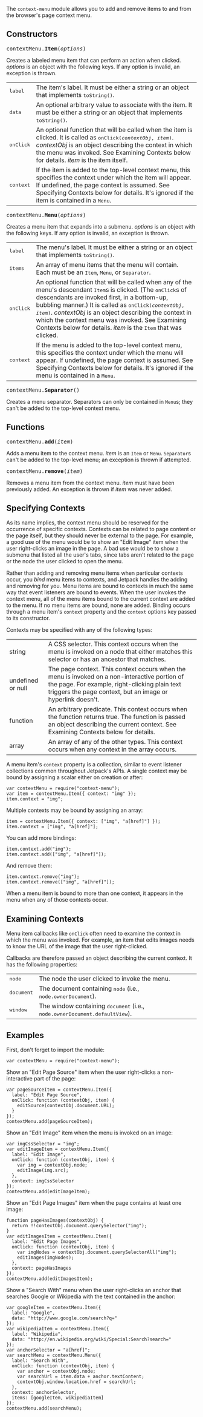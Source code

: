 The `context-menu` module allows you to add and remove items to and from the browser's page context menu.

## Constructors ##

<tt>contextMenu.**Item**(*options*)</tt>

Creates a labeled menu item that can perform an action when clicked.  *options*
is an object with the following keys.  If any option is invalid, an exception is
thrown.

<table>
  <tr>
    <td><tt>label</tt></td>
    <td>
      The item's label.  It must be either a string or an object that implements
      <tt>toString()</tt>.
    </td>
  </tr>
  <tr>
    <td><tt>data</tt></td>
    <td>
      An optional arbitrary value to associate with the item.  It must be either
      a string or an object that implements <tt>toString()</tt>.
    </td>
  </tr>
  <tr>
    <td><tt>onClick</tt></td>
    <td>
      An optional function that will be called when the item is clicked.  It is
      called as <tt>onClick(<em>contextObj</em>, <em>item</em>)</tt>.
      <em>contextObj</em> is an object describing the context in which the menu
      was invoked.  See Examining Contexts below for details.  <em>item</em>
      is the item itself.
    </td>
  </tr>
  <tr>
    <td><tt>context</tt></td>
    <td>
      If the item is added to the top-level context menu, this specifies the
      context under which the item will appear.  If undefined, the page context
      is assumed.  See Specifying Contexts below for details.  It's ignored if
      the item is contained in a <tt>Menu</tt>.
    </td>
  </tr>
</table>

<tt>contextMenu.**Menu**(*options*)</tt>

Creates a menu item that expands into a submenu.  *options* is an object with
the following keys.  If any option is invalid, an exception is thrown.

<table>
  <tr>
    <td><tt>label</tt></td>
    <td>
      The menu's label.  It must be either a string or an object that implements
      <tt>toString()</tt>.
    </td>
  </tr>
  <tr>
    <td><tt>items</tt></td>
    <td>
      An array of menu items that the menu will contain.  Each must be an
      <tt>Item</tt>, <tt>Menu</tt>, or <tt>Separator</tt>.
    </td>
  </tr>
  <tr>
    <td><tt>onClick</tt></td>
    <td>
      An optional function that will be called when any of the menu's descendant
      <tt>Item</tt>s is clicked.  (The <tt>onClick</tt>s of descendants are
      invoked first, in a bottom-up, bubbling manner.)  It is called as
      <tt>onClick(<em>contextObj</em>, <em>item</em>)</tt>.  <em>contextObj</em>
      is an object describing the context in which the context menu was invoked.
      See Examining Contexts below for details.  <em>item</em> is the
      <tt>Item</tt> that was clicked.
    </td>
  </tr>
  <tr>
    <td><tt>context</tt></td>
    <td>
      If the menu is added to the top-level context menu, this specifies the
      context under which the menu will appear.  If undefined, the page context
      is assumed.  See Specifying Contexts below for details.  It's ignored if
      the menu is contained in a <tt>Menu</tt>.
    </td>
  </tr>
</table>

<tt>contextMenu.**Separator**()</tt>

Creates a menu separator.  Separators can only be contained in `Menu`s; they
can't be added to the top-level context menu.


## Functions ##

<tt>contextMenu.**add**(*item*)</tt>

Adds a menu item to the context menu.  *item* is an `Item` or `Menu`.
`Separator`s can't be added to the top-level menu; an exception is thrown if
attempted.

<tt>contextMenu.**remove**(*item*)</tt>

Removes a menu item from the context menu.  *item* must have been previously
added.  An exception is thrown if *item* was never added.


## Specifying Contexts ##

As its name implies, the context menu should be reserved for the occurrence of
specific contexts.  Contexts can be related to page content or the page itself,
but they should never be external to the page.  For example, a good use of the
menu would be to show an "Edit Image" item when the user right-clicks an image
in the page.  A bad use would be to show a submenu that listed all the user's
tabs, since tabs aren't related to the page or the node the user clicked to open
the menu.

Rather than adding and removing menu items when particular contexts occur, you
*bind* menu items to contexts, and Jetpack handles the adding and removing for
you.  Menu items are bound to contexts in much the same way that event listeners
are bound to events.  When the user invokes the context menu, all of the menu
items bound to the current context are added to the menu.  If no menu items are
bound, none are added.  Binding occurs through a menu item's `context` property
and the `context` options key passed to its constructor.

Contexts may be specified with any of the following types:

<table>
  <tr>
    <td>string</td>
    <td>
      A CSS selector.  This context occurs when the menu is invoked on a node
      that either matches this selector or has an ancestor that matches.
    </td>
  </tr>
  <tr>
    <td>undefined or null</td>
    <td>
      The page context.  This context occurs when the menu is invoked on a
      non-interactive portion of the page.  For example, right-clicking plain
      text triggers the page context, but an image or hyperlink doesn't.
    </td>
  </tr>
  <tr>
    <td>function</td>
    <td>
      An arbitrary predicate.  This context occurs when the function returns
      true.  The function is passed an object describing the current context.
      See Examining Contexts below for details.
    </td>
  </tr>
  <tr>
    <td>array</td>
    <td>
      An array of any of the other types.  This context occurs when any context
      in the array occurs.
    </td>
  </tr>
</table>

A menu item's `context` property is a collection, similar to event listener
collections common throughout Jetpack's APIs.  A single context may be bound by
assigning a scalar either on creation or after:

    var contextMenu = require("context-menu");
    var item = contextMenu.Item({ context: "img" });
    item.context = "img";

Multiple contexts may be bound by assigning an array:

    item = contextMenu.Item({ context: ["img", "a[href]"] });
    item.context = ["img", "a[href]"];

You can add more bindings:

    item.context.add("img");
    item.context.add(["img", "a[href]"]);

And remove them:

    item.context.remove("img");
    item.context.remove(["img", "a[href]"]);

When a menu item is bound to more than one context, it appears in the menu when
any of those contexts occur.


## Examining Contexts ##

Menu item callbacks like `onClick` often need to examine the context in which
the menu was invoked.  For example, an item that edits images needs to know the
URL of the image that the user right-clicked.

Callbacks are therefore passed an object describing the current context.  It has
the following properties:

<table>
  <tr>
    <td><tt>node</tt></td>
    <td>
     The node the user clicked to invoke the menu.
    </td>
  </tr>
  <tr>
    <td><tt>document</tt></td>
    <td>
     The document containing <tt>node</tt> (i.e., <tt>node.ownerDocument</tt>).
    </td>
  </tr>
  <tr>
    <td><tt>window</tt></td>
    <td>
     The window containing <tt>document</tt> (i.e.,
     <tt>node.ownerDocument.defaultView</tt>).
    </td>
  </tr>
</table>


## Examples ##

First, don't forget to import the module:

    var contextMenu = require("context-menu");

Show an "Edit Page Source" item when the user right-clicks a non-interactive
part of the page:

    var pageSourceItem = contextMenu.Item({
      label: "Edit Page Source",
      onClick: function (contextObj, item) {
        editSource(contextObj.document.URL);
      }
    });
    contextMenu.add(pageSourceItem);

Show an "Edit Image" item when the menu is invoked on an image:

    var imgCssSelector = "img";
    var editImageItem = contextMenu.Item({
      label: "Edit Image",
      onClick: function (contextObj, item) {
        var img = contextObj.node;
        editImage(img.src);
      },
      context: imgCssSelector
    });
    contextMenu.add(editImageItem);

Show an "Edit Page Images" item when the page contains at least one image:

    function pageHasImages(contextObj) {
      return !!contextObj.document.querySelector("img");
    }
    var editImagesItem = contextMenu.Item({
      label: "Edit Page Images",
      onClick: function (contextObj, item) {
        var imgNodes = contextObj.document.querySelectorAll("img");
        editImages(imgNodes);
      },
      context: pageHasImages
    });
    contextMenu.add(editImagesItem);

Show a "Search With" menu when the user right-clicks an anchor that searches
Google or Wikipedia with the text contained in the anchor:

    var googleItem = contextMenu.Item({
      label: "Google",
      data: "http://www.google.com/search?q="
    });
    var wikipediaItem = contextMenu.Item({
      label: "Wikipedia",
      data: "http://en.wikipedia.org/wiki/Special:Search?search="
    });
    var anchorSelector = "a[href]";
    var searchMenu = contextMenu.Menu({
      label: "Search With",
      onClick: function (contextObj, item) {
        var anchor = contextObj.node;
        var searchUrl = item.data + anchor.textContent;
        contextObj.window.location.href = searchUrl;
      },
      context: anchorSelector,
      items: [googleItem, wikipediaItem]
    });
    contextMenu.add(searchMenu);
